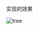 实现的效果


![tree](https://user-gold-cdn.xitu.io/2019/3/28/169c4b0cab49f27b?w=752&h=780&f=png&s=420056)
